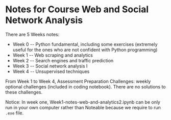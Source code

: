 # Notes for Course Web and Social Network Analysis

There are 5 Weeks notes:
 * Week 0 -- Python fundamental, including some exercises (extremely useful for the ones who are not confident with Python programming)
 * Week 1 -- Web scraping and analytics 
 * Week 2 -- Search engines and traffic prediction
 * Week 3 -- Social network analysis I
 * Week 4 -- Unsupervised techniques

From Week 1 to Week 4, Assessment Preparation Challenges: weekly optional challenges (included in coding notebook). 
There are no solutions to these challenges.

Notice: In week one, Week1-notes-web-and-analytics2.ipynb can be only run in your own computer rather than Noteable because we require to run `.exe` file.